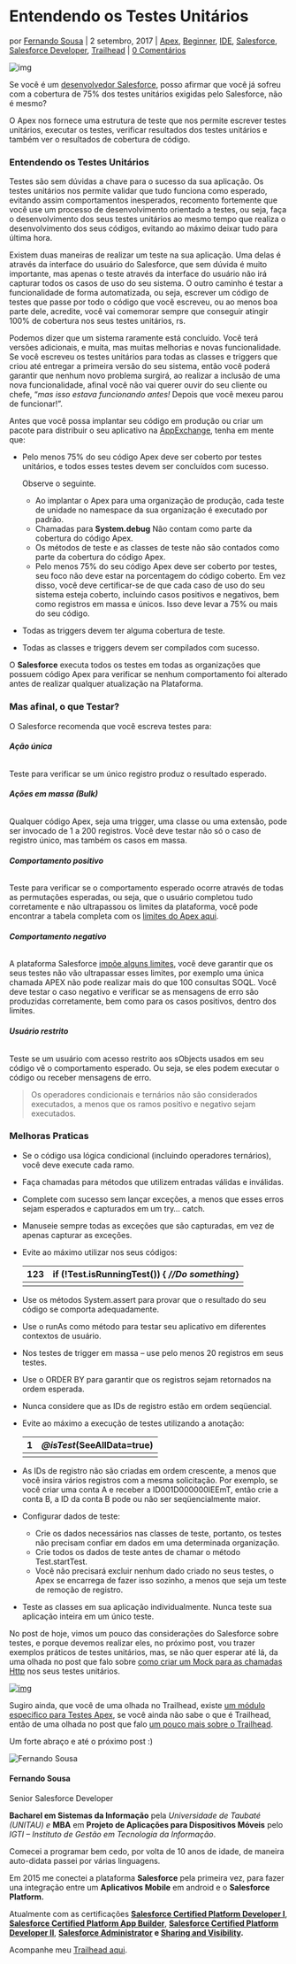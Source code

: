 # Entendendo os Testes Unitários

por [Fernando Sousa](https://souforce.cloud/author/fernando-sousasouforce-cloud/) | 2 setembro, 2017 | [Apex](https://souforce.cloud/categorias/apex/), [Beginner](https://souforce.cloud/categorias/salesforce/beginner/), [IDE](https://souforce.cloud/categorias/ide/), [Salesforce](https://souforce.cloud/categorias/salesforce/), [Salesforce Developer](https://souforce.cloud/categorias/salesforce/salesforce-developer/), [Trailhead](https://souforce.cloud/categorias/trailhead/) | [0 Comentários](https://souforce.cloud/entendendo-os-testes-unitarios/#respond)

![img](https://souforce.cloud/wp-content/uploads/2017/09/trailblazer.jpg)

Se você é um [desenvolvedor Salesforce](https://souforce.cloud/categorias/salesforce/salesforce-developer), posso afirmar que você já sofreu com a cobertura de 75% dos testes unitários exigidas pelo Salesforce, não é mesmo?

O Apex nos fornece uma estrutura de teste que nos permite escrever testes unitários, executar os testes, verificar resultados dos testes unitários e também ver o resultados de cobertura de código.

 

### **Entendendo os Testes Unitários**

Testes são sem dúvidas a chave para o sucesso da sua aplicação. Os testes unitários nos permite validar que tudo funciona como esperado, evitando assim comportamentos inesperados, recomento fortemente que você use um processo de desenvolvimento orientado a testes, ou seja, faça o desenvolvimento dos seus testes unitários ao mesmo tempo que realiza o desenvolvimento dos seus códigos, evitando ao máximo deixar tudo para última hora.

Existem duas maneiras de realizar um teste na sua aplicação. Uma delas é através da interface do usuário do Salesforce, que sem dúvida é muito importante, mas apenas o teste através da interface do usuário não irá capturar todos os casos de uso do seu sistema. O outro caminho é testar a funcionalidade de forma automatizada, ou seja, escrever um código de testes que passe por todo o código que você escreveu, ou ao menos boa parte dele, acredite, você vai comemorar sempre que conseguir atingir 100% de cobertura nos seus testes unitários, rs.

Podemos dizer que um sistema raramente está concluído. Você terá versões adicionais, e muita, mas muitas melhorias e novas funcionalidade. Se você escreveu os testes unitários para todas as classes e triggers que criou até entregar a primeira versão do seu sistema, então você poderá garantir que nenhum novo problema surgirá, ao realizar a inclusão de uma nova funcionalidade, afinal você não vai querer ouvir do seu cliente ou chefe, “*mas isso estava funcionando antes!* Depois que você mexeu parou de funcionar!”.

Antes que você possa implantar seu código em produção ou criar um pacote para distribuir o seu aplicativo na [AppExchange](https://appexchange.salesforce.com/), tenha em mente que:

- Pelo menos 75% do seu código Apex deve ser coberto por testes unitários, e todos esses testes devem ser concluídos com sucesso.

  Observe o seguinte.

  - Ao implantar o Apex para uma organização de produção, cada teste de unidade no namespace da sua organização é executado por padrão.
  - Chamadas para **System.debug** Não contam como parte da cobertura do código Apex.
  - Os métodos de teste e as classes de teste não são contados como parte da cobertura do código Apex.
  - Pelo menos 75% do seu código Apex deve ser coberto por testes, seu foco não deve estar na porcentagem do código coberto. Em vez disso, você deve certificar-se de que cada caso de uso do seu sistema esteja coberto, incluindo casos positivos e negativos, bem como registros em massa e únicos. Isso deve levar a 75% ou mais do seu código.

- Todas as triggers devem ter alguma cobertura de teste.

- Todas as classes e triggers devem ser compilados com sucesso.

O **Salesforce** executa todos os testes em todas as organizações que possuem código Apex para verificar se nenhum comportamento foi alterado antes de realizar qualquer atualização na Plataforma.

 

### **Mas afinal, o que Testar?**

O Salesforce recomenda que você escreva testes para:

###### **Ação única**

Teste para verificar se um único registro produz o resultado esperado.

###### **Ações em massa (Bulk)**

Qualquer código Apex, seja uma trigger, uma classe ou uma extensão, pode ser invocado de 1 a 200 registros. Você deve testar não só o caso de registro único, mas também os casos em massa.

###### **Comportamento positivo**

Teste para verificar se o comportamento esperado ocorre através de todas as permutações esperadas, ou seja, que o usuário completou tudo corretamente e não ultrapassou os limites da plataforma, você pode encontrar a tabela completa com os [limites do Apex aqui](https://developer.salesforce.com/docs/atlas.en-us.apexcode.meta/apexcode/apex_gov_limits.htm).

###### **Comportamento negativo**

A plataforma Salesforce [impõe alguns limites](https://developer.salesforce.com/docs/atlas.en-us.apexcode.meta/apexcode/apex_gov_limits.htm), você deve garantir que os seus testes não vão ultrapassar esses limites, por exemplo uma única chamada APEX não pode realizar mais do que 100 consultas SOQL. Você deve testar o caso negativo e verificar se as mensagens de erro são produzidas corretamente, bem como para os casos positivos, dentro dos limites.

###### **Usuário restrito**

Teste se um usuário com acesso restrito aos sObjects usados em seu código vê o comportamento esperado. Ou seja, se eles podem executar o código ou receber mensagens de erro.

> Os operadores condicionais e ternários não são considerados executados, a menos que os ramos positivo e negativo sejam executados.

 

### **Melhoras Praticas**

- Se o código usa lógica condicional (incluindo operadores ternários), você deve execute cada ramo.

- Faça chamadas para métodos que utilizem entradas válidas e inválidas.

- Complete com sucesso sem lançar exceções, a menos que esses erros sejam esperados e capturados em um try… catch.

- Manuseie sempre todas as exceções que são capturadas, em vez de apenas capturar as exceções.

- Evite ao máximo utilizar nos seus códigos:

  | 123  | **if** (!Test.isRunningTest()) {  *//Do something*} |
  | ---- | --------------------------------------------------- |
  |      |                                                     |

- Use os métodos  System.assert para provar que o resultado do seu código se comporta adequadamente.

- Use o runAs como método para testar seu aplicativo em diferentes contextos de usuário.

- Nos testes de trigger em massa – use pelo menos 20 registros em seus testes.

- Use o ORDER BY para garantir que os registros sejam retornados na ordem esperada.

- Nunca considere que as IDs de registro estão em ordem seqüencial.

- Evite ao máximo a execução de testes utilizando a anotação:

  | 1    | *@isTest*(SeeAllData=**true**) |
  | ---- | ------------------------------ |
  |      |                                |

  

  

- As IDs de registro não são criadas em ordem crescente, a menos que você insira vários registros com a mesma solicitação. Por exemplo, se você criar uma conta A e receber a ID001D000000IEEmT, então crie a conta B, a ID da conta B pode ou não ser seqüencialmente maior.

- Configurar dados de teste:

  - Crie os dados necessários nas classes de teste, portanto, os testes não precisam confiar em dados em uma determinada organização.
  - Crie todos os dados de teste antes de chamar o método  Test.startTest.
  - Você não precisará excluir nenhum dado criado no seus testes, o Apex se encarrega de fazer isso sozinho, a menos que seja um teste de remoção de registro.

- Teste as classes em sua aplicação individualmente. Nunca teste sua aplicação inteira em um único teste.

 

No post de hoje, vimos um pouco das considerações do Salesforce sobre testes, e porque devemos realizar eles, no próximo post, vou trazer exemplos práticos de testes unitários, mas, se não quer esperar até lá, da uma olhada no post que falo sobre [como criar um Mock para as chamadas Http](https://souforce.cloud/implementando-o-httpcalloutmock-nos-seus-testes-unitarios/) nos seus testes unitários.

[![img](https://souforce.cloud/wp-content/uploads/2017/09/Trailhead_Apex_Test.png)](https://trailhead.salesforce.com/content/learn/modules/apex_testing)

Sugiro ainda, que você de uma olhada no Trailhead, existe [um módulo especifico para Testes Apex](https://trailhead.salesforce.com/content/learn/modules/apex_testing), se você ainda não sabe o que é Trailhead, então de uma olhada no post que falo [um pouco mais sobre o Trailhead](https://souforce.cloud/porque-voce-deve-fazer-o-trailhead/).

 

Um forte abraço e até o próximo post :)

![Fernando Sousa](https://souforce.cloud/wp-content/uploads/2018/11/48363146_2083149215085558_8462956108686819328_o.jpg)

#### Fernando Sousa

Senior Salesforce Developer

**Bacharel em Sistemas da Informação** pela *Universidade de Taubaté (UNITAU) e* **MBA** em **Projeto de Aplicações para Dispositivos Móveis** pelo *IGTI – Instituto de Gestão em Tecnologia da Informação*. 

Comecei a programar bem cedo, por volta de 10 anos de idade, de maneira auto-didata passei por várias linguagens.

Em 2015 me conectei a plataforma **Salesforce** pela primeira vez, para fazer una integração entre um **Aplicativos Mobile** em android e o **Salesforce Platform.** 

Atualmente com as certificações [**Salesforce Certified Platform Developer I**](https://trailblazer.me/id/ifernandosousa), [**Salesforce Certified Platform App Builder**](https://trailblazer.me/id/ifernandosousa), [**Salesforce Certified Platform Developer II**](https://trailblazer.me/id/ifernandosousa), **[Salesforce Administrator](https://trailblazer.me/id/ifernandosousa) e [Sharing and Visibility](https://trailblazer.me/id/ifernandosousa).**

Acompanhe meu [Trailhead aqui](https://trailblazer.me/id/ifernandosousa).